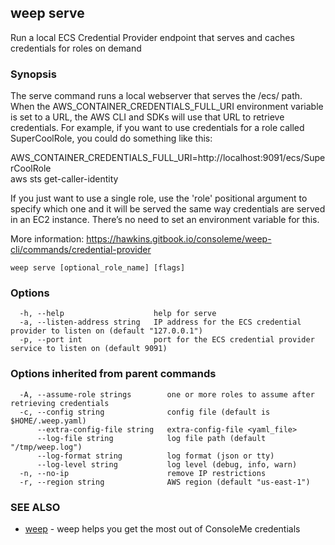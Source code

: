 ## weep serve

Run a local ECS Credential Provider endpoint that serves and caches credentials for roles on demand

### Synopsis

The serve command runs a local webserver that serves the /ecs/ path. When the
AWS_CONTAINER_CREDENTIALS_FULL_URI environment variable is set to a URL, the 
AWS CLI and SDKs will use that URL to retrieve credentials. For example, if 
you want to use credentials for a role called SuperCoolRole, you could do 
something like this:

AWS_CONTAINER_CREDENTIALS_FULL_URI=http://localhost:9091/ecs/SuperCoolRole \
        aws sts get-caller-identity

If you just want to use a single role, use the 'role' positional argument to specify which one and it
will be served the same way credentials are served in an EC2 instance. There’s no need
to set an environment variable for this.

More information: https://hawkins.gitbook.io/consoleme/weep-cli/commands/credential-provider


```
weep serve [optional_role_name] [flags]
```

### Options

```
  -h, --help                    help for serve
  -a, --listen-address string   IP address for the ECS credential provider to listen on (default "127.0.0.1")
  -p, --port int                port for the ECS credential provider service to listen on (default 9091)
```

### Options inherited from parent commands

```
  -A, --assume-role strings        one or more roles to assume after retrieving credentials
  -c, --config string              config file (default is $HOME/.weep.yaml)
      --extra-config-file string   extra-config-file <yaml_file>
      --log-file string            log file path (default "/tmp/weep.log")
      --log-format string          log format (json or tty)
      --log-level string           log level (debug, info, warn)
  -n, --no-ip                      remove IP restrictions
  -r, --region string              AWS region (default "us-east-1")
```

### SEE ALSO

* [weep](weep.md)	 - weep helps you get the most out of ConsoleMe credentials

